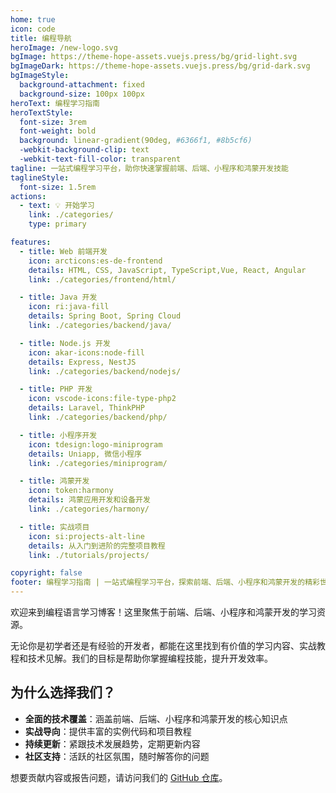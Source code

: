 ```yaml
---
home: true
icon: code
title: 编程导航
heroImage: /new-logo.svg
bgImage: https://theme-hope-assets.vuejs.press/bg/grid-light.svg
bgImageDark: https://theme-hope-assets.vuejs.press/bg/grid-dark.svg
bgImageStyle:
  background-attachment: fixed
  background-size: 100px 100px
heroText: 编程学习指南
heroTextStyle:
  font-size: 3rem
  font-weight: bold
  background: linear-gradient(90deg, #6366f1, #8b5cf6)
  -webkit-background-clip: text
  -webkit-text-fill-color: transparent
tagline: 一站式编程学习平台，助你快速掌握前端、后端、小程序和鸿蒙开发技能
taglineStyle:
  font-size: 1.5rem
actions:
  - text: 💡 开始学习
    link: ./categories/
    type: primary

features:
  - title: Web 前端开发
    icon: arcticons:es-de-frontend
    details: HTML, CSS, JavaScript, TypeScript,Vue, React, Angular
    link: ./categories/frontend/html/

  - title: Java 开发
    icon: ri:java-fill
    details: Spring Boot, Spring Cloud
    link: ./categories/backend/java/

  - title: Node.js 开发
    icon: akar-icons:node-fill
    details: Express, NestJS
    link: ./categories/backend/nodejs/

  - title: PHP 开发
    icon: vscode-icons:file-type-php2
    details: Laravel, ThinkPHP
    link: ./categories/backend/php/

  - title: 小程序开发
    icon: tdesign:logo-miniprogram
    details: Uniapp, 微信小程序
    link: ./categories/miniprogram/

  - title: 鸿蒙开发
    icon: token:harmony
    details: 鸿蒙应用开发和设备开发
    link: ./categories/harmony/

  - title: 实战项目
    icon: si:projects-alt-line
    details: 从入门到进阶的完整项目教程
    link: ./tutorials/projects/

copyright: false
footer: 编程学习指南 | 一站式编程学习平台，探索前端、后端、小程序和鸿蒙开发的精彩世界
---
```


欢迎来到编程语言学习博客！这里聚焦于前端、后端、小程序和鸿蒙开发的学习资源。

无论你是初学者还是有经验的开发者，都能在这里找到有价值的学习内容、实战教程和技术见解。我们的目标是帮助你掌握编程技能，提升开发效率。

## 为什么选择我们？

- **全面的技术覆盖**：涵盖前端、后端、小程序和鸿蒙开发的核心知识点
- **实战导向**：提供丰富的实例代码和项目教程
- **持续更新**：紧跟技术发展趋势，定期更新内容
- **社区支持**：活跃的社区氛围，随时解答你的问题

想要贡献内容或报告问题，请访问我们的 [GitHub 仓库](https://github.com/flow-zy/langbook.git)。